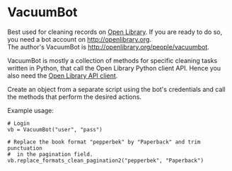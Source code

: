 VacuumBot
=========

Best used for cleaning records on [Open Library](http://openlibrary.org). If you are ready to do so, 
you need a bot account on <http://openlibrary.org>.  
The author's VacuumBot is <http://openlibrary.org/people/vacuumbot>.

VacuumBot is mostly a collection of methods for specific cleaning tasks written in Python, 
that call the Open Library Python client API. Hence you also need the 
[Open Library API client](https://github.com/internetarchive/openlibrary/blob/master/openlibrary/api.py).

Create an object from a separate script using the bot's credentials and 
call the methods that perform the desired actions.

Example usage:

    # Login
    vb = VacuumBot("user", "pass")
    
    # Replace the book format "pepperbek" by "Paperback" and trim punctuation
    #  in the pagination field.
    vb.replace_formats_clean_pagination2("pepperbek", "Paperback")
